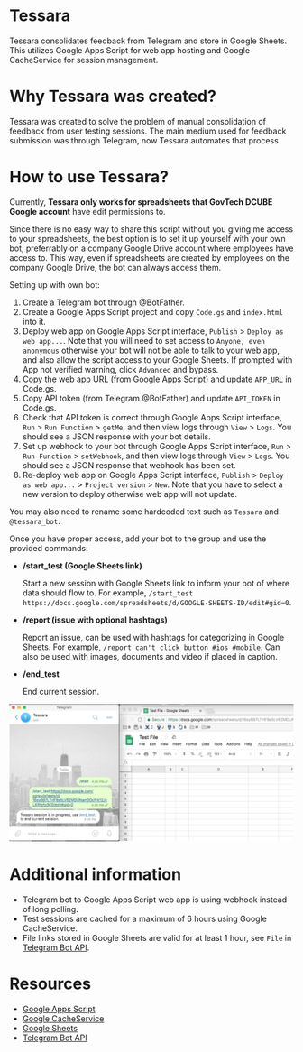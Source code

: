# Tessara
Tessara consolidates feedback from Telegram and store in Google Sheets. This utilizes Google Apps Script for web app hosting and Google CacheService for session management.

# Why Tessara was created?
Tessara was created to solve the problem of manual consolidation of feedback from user testing sessions. The main medium used for feedback submission was through Telegram, now Tessara automates that process.

# How to use Tessara?
Currently, **Tessara only works for spreadsheets that GovTech DCUBE Google account** have edit permissions to.

Since there is no easy way to share this script without you giving me access to your spreadsheets, the best option is to set it up yourself with your own bot, preferrably on a company Google Drive account where employees have access to. This way, even if spreadsheets are created by employees on the company Google Drive, the bot can always access them.

Setting up with own bot:
  1. Create a Telegram bot through @BotFather.
  2. Create a Google Apps Script project and copy `Code.gs` and `index.html` into it.
  3. Deploy web app on Google Apps Script interface, `Publish` > `Deploy as web app...`. Note that you will need to set access to `Anyone, even anonymous` otherwise your bot will not be able to talk to your web app, and also allow the script access to your Google Sheets. If prompted with App not verified warning, click `Advanced` and bypass.
  4. Copy the web app URL (from Google Apps Script) and update `APP_URL` in Code.gs.
  5. Copy API token (from Telegram @BotFather) and update `API_TOKEN` in Code.gs.
  6. Check that API token is correct through Google Apps Script interface, `Run` > `Run Function` > `getMe`, and then view logs through `View` > `Logs`. You should see a JSON response with your bot details.
  7. Set up webhook to your bot through Google Apps Script interface, `Run` > `Run Function` > `setWebhook`, and then view logs through `View` > `Logs`. You should see a JSON response that webhook has been set.
  8. Re-deploy web app on Google Apps Script interface, `Publish` > `Deploy as web app...` > `Project version` > `New`. Note that you have to select a new version to deploy otherwise web app will not update.
  
  You may also need to rename some hardcoded text such as `Tessara` and `@tessara_bot`.

Once you have proper access, add your bot to the group and use the provided commands:
- **/start_test (Google Sheets link)**

  Start a new session with Google Sheets link to inform your bot of where data should flow to.
  For example, `/start_test https://docs.google.com/spreadsheets/d/GOOGLE-SHEETS-ID/edit#gid=0`.
  
- **/report (issue with optional hashtags)**
  
  Report an issue, can be used with hashtags for categorizing in Google Sheets.
  For example, `/report can't click button #ios #mobile`.
  Can also be used with images, documents and video if placed in caption.
  
- **/end_test**

  End current session.

![Tessara Demo](https://github.com/Milleus/tessara/blob/master/docs/tessara.gif "Tessara Demo")

# Additional information
- Telegram bot to Google Apps Script web app is using webhook instead of long polling.
- Test sessions are cached for a maximum of 6 hours using Google CacheService.
- File links stored in Google Sheets are valid for at least 1 hour, see `File` in [Telegram Bot API](https://core.telegram.org/bots/api).

# Resources
- [Google Apps Script](https://developers.google.com/apps-script/)
- [Google CacheService](https://developers.google.com/apps-script/reference/cache/cache-service)
- [Google Sheets](https://www.google.com/sheets/about/)
- [Telegram Bot API](https://core.telegram.org/bots/api)
